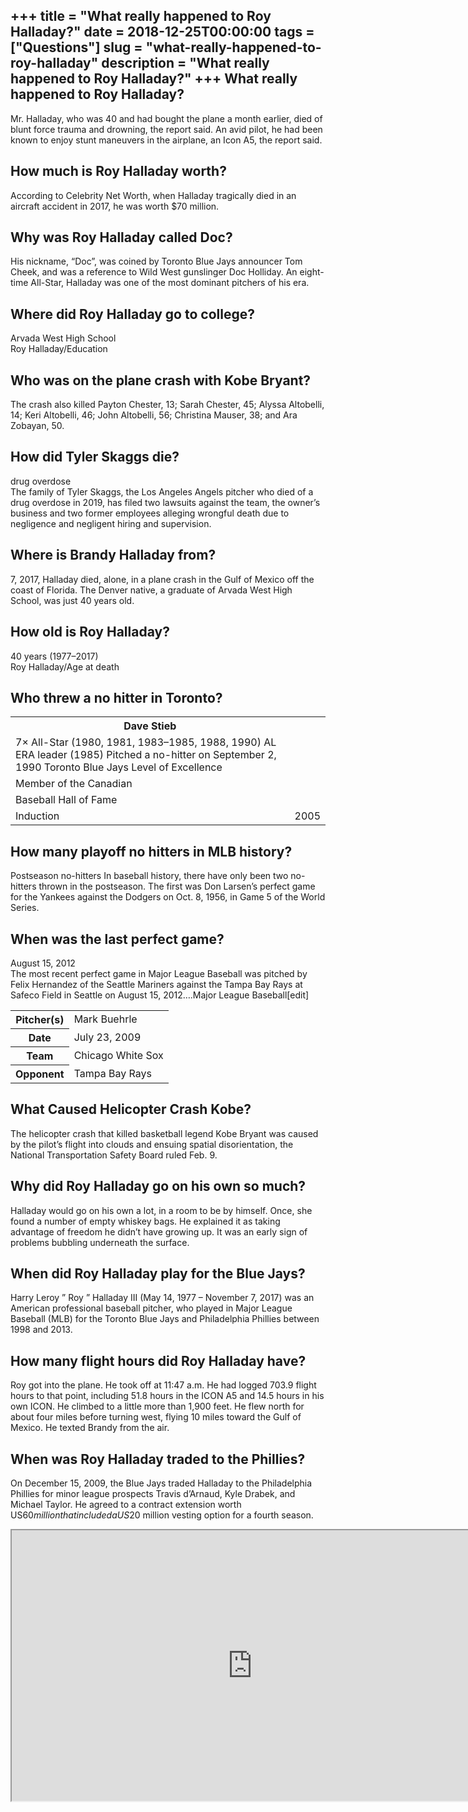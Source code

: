 +++
title = "What really happened to Roy Halladay?"
date = 2018-12-25T00:00:00
tags = ["Questions"]
slug = "what-really-happened-to-roy-halladay"
description = "What really happened to Roy Halladay?"
+++
What really happened to Roy Halladay?
-------------------------------------

Mr. Halladay, who was 40 and had bought the plane a month earlier, died of blunt force trauma and drowning, the report said. An avid pilot, he had been known to enjoy stunt maneuvers in the airplane, an Icon A5, the report said.

How much is Roy Halladay worth?
-------------------------------

According to Celebrity Net Worth, when Halladay tragically died in an aircraft accident in 2017, he was worth $70 million.

Why was Roy Halladay called Doc?
--------------------------------

His nickname, “Doc”, was coined by Toronto Blue Jays announcer Tom Cheek, and was a reference to Wild West gunslinger Doc Holliday. An eight-time All-Star, Halladay was one of the most dominant pitchers of his era.

Where did Roy Halladay go to college?
-------------------------------------

Arvada West High School  
Roy Halladay/Education

Who was on the plane crash with Kobe Bryant?
--------------------------------------------

The crash also killed Payton Chester, 13; Sarah Chester, 45; Alyssa Altobelli, 14; Keri Altobelli, 46; John Altobelli, 56; Christina Mauser, 38; and Ara Zobayan, 50.

How did Tyler Skaggs die?
-------------------------

drug overdose  
The family of Tyler Skaggs, the Los Angeles Angels pitcher who died of a drug overdose in 2019, has filed two lawsuits against the team, the owner’s business and two former employees alleging wrongful death due to negligence and negligent hiring and supervision.

Where is Brandy Halladay from?
------------------------------

7, 2017, Halladay died, alone, in a plane crash in the Gulf of Mexico off the coast of Florida. The Denver native, a graduate of Arvada West High School, was just 40 years old.

How old is Roy Halladay?
------------------------

40 years (1977–2017)  
Roy Halladay/Age at death

Who threw a no hitter in Toronto?
---------------------------------

<table><tr><th>Dave Stieb</th></tr><tr><td>7× All-Star (1980, 1981, 1983–1985, 1988, 1990) AL ERA leader (1985) Pitched a no-hitter on September 2, 1990 Toronto Blue Jays Level of Excellence</td></tr><tr><td>Member of the Canadian</td></tr><tr><td>Baseball Hall of Fame</td></tr><tr><td>Induction</td><td>2005</td></tr></table>

How many playoff no hitters in MLB history?
-------------------------------------------

Postseason no-hitters In baseball history, there have only been two no-hitters thrown in the postseason. The first was Don Larsen’s perfect game for the Yankees against the Dodgers on Oct. 8, 1956, in Game 5 of the World Series.

When was the last perfect game?
-------------------------------

August 15, 2012  
The most recent perfect game in Major League Baseball was pitched by Felix Hernandez of the Seattle Mariners against the Tampa Bay Rays at Safeco Field in Seattle on August 15, 2012….Major League Baseball\[edit\]

<table><tr><th>Pitcher(s)</th><td>Mark Buehrle</td></tr><tr><th>Date</th><td>July 23, 2009</td></tr><tr><th>Team</th><td>Chicago White Sox</td></tr><tr><th>Opponent</th><td>Tampa Bay Rays</td></tr></table>

What Caused Helicopter Crash Kobe?
----------------------------------

The helicopter crash that killed basketball legend Kobe Bryant was caused by the pilot’s flight into clouds and ensuing spatial disorientation, the National Transportation Safety Board ruled Feb. 9.

Why did Roy Halladay go on his own so much?
-------------------------------------------

Halladay would go on his own a lot, in a room to be by himself. Once, she found a number of empty whiskey bags. He explained it as taking advantage of freedom he didn’t have growing up. It was an early sign of problems bubbling underneath the surface.

When did Roy Halladay play for the Blue Jays?
---------------------------------------------

Harry Leroy ” Roy ” Halladay III (May 14, 1977 – November 7, 2017) was an American professional baseball pitcher, who played in Major League Baseball (MLB) for the Toronto Blue Jays and Philadelphia Phillies between 1998 and 2013.

How many flight hours did Roy Halladay have?
--------------------------------------------

Roy got into the plane. He took off at 11:47 a.m. He had logged 703.9 flight hours to that point, including 51.8 hours in the ICON A5 and 14.5 hours in his own ICON. He climbed to a little more than 1,900 feet. He flew north for about four miles before turning west, flying 10 miles toward the Gulf of Mexico. He texted Brandy from the air.

When was Roy Halladay traded to the Phillies?
---------------------------------------------

On December 15, 2009, the Blue Jays traded Halladay to the Philadelphia Phillies for minor league prospects Travis d’Arnaud, Kyle Drabek, and Michael Taylor. He agreed to a contract extension worth US$60 million that included a US$20 million vesting option for a fourth season.

<iframe allow="accelerometer; autoplay; clipboard-write; encrypted-media; gyroscope; picture-in-picture" allowfullscreen="" class="__youtube_prefs__  epyt-is-override  no-lazyload" data-no-lazy="1" data-origheight="433" data-origwidth="770" data-skipgform_ajax_framebjll="" height="433" id="_ytid_18355" loading="lazy" src="https://www.youtube.com/embed/-mGdj1GuiCI?enablejsapi=1&autoplay=0&cc_load_policy=0&cc_lang_pref=&iv_load_policy=1&loop=0&modestbranding=0&rel=1&fs=1&playsinline=0&autohide=2&theme=dark&color=red&controls=1&" title="YouTube player" width="770"></iframe>